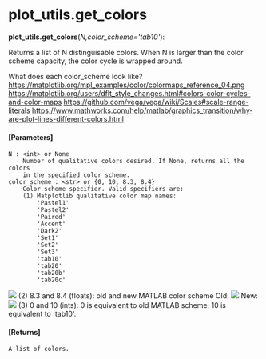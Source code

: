 # plot_utils.get_colors

**plot_utils.get_colors**(*N,color_scheme='tab10'*):

Returns a list of N distinguisable colors. When N is larger than the color scheme capacity, the color cycle is wrapped around.

What does each color_scheme look like?
    https://matplotlib.org/mpl_examples/color/colormaps_reference_04.png
    https://matplotlib.org/users/dflt_style_changes.html#colors-color-cycles-and-color-maps
    https://github.com/vega/vega/wiki/Scales#scale-range-literals
    https://www.mathworks.com/help/matlab/graphics_transition/why-are-plot-lines-different-colors.html

#### [Parameters]
    N : <int> or None
        Number of qualitative colors desired. If None, returns all the colors
        in the specified color scheme.
    color_scheme : <str> or {0, 10, 8.3, 8.4}
        Color scheme specifier. Valid specifiers are:
        (1) Matplotlib qualitative color map names:
            'Pastel1'
            'Pastel2'
            'Paired'
            'Accent'
            'Dark2'
            'Set1'
            'Set2'
            'Set3'
            'tab10'
            'tab20'
            'tab20b'
            'tab20c'
![](https://matplotlib.org/mpl_examples/color/colormaps_reference_04.png)
        (2) 8.3 and 8.4 (floats): old and new MATLAB color scheme
            Old:
![](https://www.mathworks.com/help/matlab/graphics_transition/transition_colororder_old.png)
            New:
![](https://www.mathworks.com/help/matlab/graphics_transition/transition_colororder.png)
        (3) 0 and 10 (ints):
            0 is equivalent to old MATLAB scheme; 10 is equivalent to 'tab10'.

#### [Returns]
    A list of colors.

